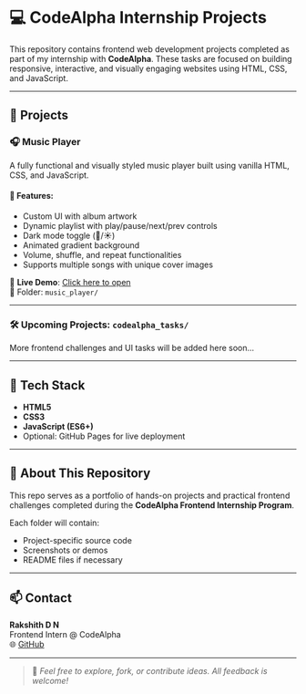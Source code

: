 # 💻 CodeAlpha Internship Projects

This repository contains frontend web development projects completed as part of my internship with **CodeAlpha**. These tasks are focused on building responsive, interactive, and visually engaging websites using HTML, CSS, and JavaScript.

---

## 📁 Projects

### 🎧 Music Player

A fully functional and visually styled music player built using vanilla HTML, CSS, and JavaScript.

#### 🌟 Features:
- Custom UI with album artwork
- Dynamic playlist with play/pause/next/prev controls
- Dark mode toggle (🌙/☀️)
- Animated gradient background
- Volume, shuffle, and repeat functionalities
- Supports multiple songs with unique cover images

🔗 **Live Demo**: [Click here to open](https://rakshithdn.github.io/codealpha_tasks/)  
📂 Folder: `music_player/`

---

### 🛠️ Upcoming Projects: `codealpha_tasks/`

More frontend challenges and UI tasks will be added here soon...

---

## 🚀 Tech Stack

- **HTML5**
- **CSS3**
- **JavaScript (ES6+)**
- Optional: GitHub Pages for live deployment

---

## 📌 About This Repository

This repo serves as a portfolio of hands-on projects and practical frontend challenges completed during the **CodeAlpha Frontend Internship Program**.

Each folder will contain:
- Project-specific source code
- Screenshots or demos
- README files if necessary

---

## 📫 Contact

**Rakshith D N**  
Frontend Intern @ CodeAlpha  
🌐 [GitHub](https://github.com/RakshithDN)

---

> 📝 _Feel free to explore, fork, or contribute ideas. All feedback is welcome!_
